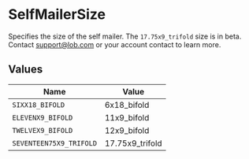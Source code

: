 # SelfMailerSize

Specifies the size of the self mailer. The `17.75x9_trifold` size is in beta. Contact support@lob.com or your account contact to learn more.


## Values

| Name                    | Value                   |
| ----------------------- | ----------------------- |
| `SIXX18_BIFOLD`         | 6x18_bifold             |
| `ELEVENX9_BIFOLD`       | 11x9_bifold             |
| `TWELVEX9_BIFOLD`       | 12x9_bifold             |
| `SEVENTEEN75X9_TRIFOLD` | 17.75x9_trifold         |